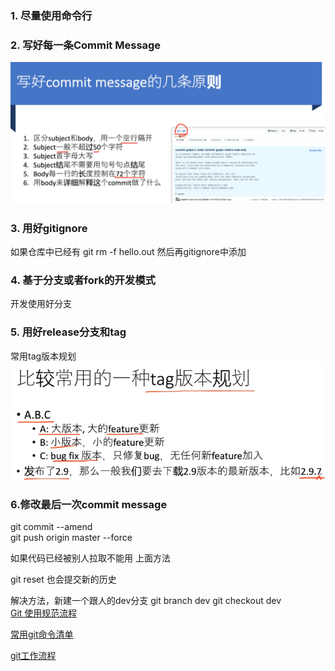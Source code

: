 ### 1. 尽量使用命令行

### 2. 写好每一条Commit Message
![cm](https://raw.githubusercontent.com/839781960/blog/main/IMAGES/2023/git%E6%9C%80%E4%BD%B3%E5%AE%9E%E8%B7%B5/cm.png)

### 3. 用好gitignore
如果仓库中已经有 git rm -f hello.out
然后再gitignore中添加

### 4. 基于分支或者fork的开发模式
开发使用好分支

### 5. 用好release分支和tag

常用tag版本规划
![tag版本](https://raw.githubusercontent.com/839781960/blog/main/IMAGES/2023/git%E6%9C%80%E4%BD%B3%E5%AE%9E%E8%B7%B5/tag%E7%89%88%E6%9C%AC.png)

### 6.修改最后一次commit message
git commit --amend  
git push origin master --force


如果代码已经被别人拉取不能用 上面方法

git reset 也会提交新的历史

解决方法，新建一个跟人的dev分支
git branch dev
git checkout dev  
[Git 使用规范流程](https://www.ruanyifeng.com/blog/2015/08/git-use-process.html)

[常用git命令清单](https://www.ruanyifeng.com/blog/2015/12/git-cheat-sheet.html)

[git工作流程](https://www.ruanyifeng.com/blog/2015/12/git-workflow.html)  

